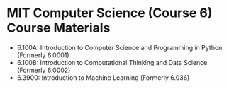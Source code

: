 # MIT Computer Science (Course 6) Course Materials

- 6.100A: Introduction to Computer Science and Programming in Python (Formerly 6.0001)
- 6.100B: Introduction to Computational Thinking and Data Science (Formerly 6.0002)
- 6.3900: Introduction to Machine Learning (Formerly 6.036)
